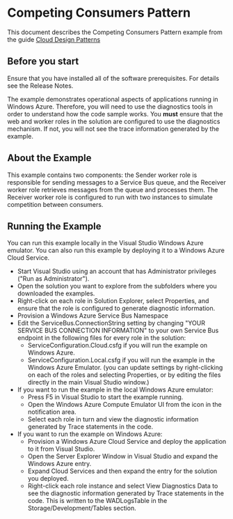 # Competing Consumers Pattern

This document describes the Competing Consumers Pattern example from the guide [Cloud Design Patterns](http://aka.ms/Cloud-Design-Patterns)

 
## Before you start

Ensure that you have installed all of the software prerequisites. For details see the Release Notes.
 
The example demonstrates operational aspects of applications running in Windows Azure. Therefore, you will need to use the diagnostics tools in order to understand how the code sample works. You **must** ensure that the web and worker roles in the solution are configured to use the diagnostics mechanism. If not, you will not see the trace information generated by the example.

 
## About the Example
 
This example contains two components: the Sender worker role is responsible for sending messages to a Service Bus queue, and the Receiver worker role retrieves messages from the queue and processes them. The Receiver worker role is configured to run with two instances to simulate competition between consumers.


## Running the Example

You can run this example locally in the Visual Studio Windows Azure emulator. You can also run this example by deploying it to a Windows Azure Cloud Service.

 
* Start Visual Studio using an account that has Administrator privileges ("Run as Administrator").
* Open the solution you want to explore from the subfolders where you downloaded the examples.
* Right-click on each role in Solution Explorer, select Properties, and ensure that the role is configured to generate diagnostic information.
* Provision a Windows Azure Service Bus Namespace
* Edit the ServiceBus.ConnectionString setting by changing "YOUR SERVICE BUS CONNECTION INFORMATION" to your own Service Bus endpoint in the following files for every role in the solution:
	* ServiceConfiguration.Cloud.csfg if you will run the example on Windows Azure.
	* ServiceConfiguration.Local.csfg if you will run the example in the Windows Azure Emulator.
 (you can update settings by right-clicking on each of the roles and selecting Properties, or by editing the files directly in the main Visual Studio window.)
* If you want to run the example in the local Windows Azure emulator:
	* Press F5 in Visual Studio to start the example running. 
	* Open the Windows Azure Compute Emulator UI from the icon in the notification area.
	* Select each role in turn and view the diagnostic information generated by Trace statements in the code.
* If you want to run the example on Windows Azure:
	* Provision a Windows Azure Cloud Service and deploy the application to it from Visual Studio. 
	* Open the Server Explorer Window in Visual Studio and expand the Windows Azure entry.
	* Expand Cloud Services and then expand the entry for the solution you deployed.
	* Right-click each role instance and select View Diagnostics Data to see the diagnostic information generated by Trace statements in the code. This is written to the WADLogsTable in the Storage/Development/Tables section.
